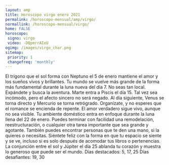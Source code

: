 ```yaml
---
layout: amp
title: Horoscopo virgo enero 2021 
permalink: /horoscopo-mensual/amp/virgo/
normallink: /horoscopo-mensual/virgo/
home: FALSE
horoscopo:
 signo: virgo
 video: -DQpmrrAIeU
ogimg: /images/virgo_char.png
sitemap:
 priority: 1
 changefreq: 'monthly'
---
```



El trígono que el sol forma con Neptuno el 5 de enero mantiene el amor y los sueños vivos y brillantes. Tu mundo se vuelve más grande de la forma más fundamental durante la luna nueva del día 7. No seas tan local. Expándete y busca la aventura. 
Marte entra a Piscis el día 15. Tal vez sea incómodo, pero el afecto sincero no será negado. Al día siguiente, Venus se torna directo y Mercurio se torna retrógrado. Organízate, y no esperes que el romance se encienda de repente. El amor verdadero sigue vivo, aunque no sea visible. 
Tu ambiente doméstico entra en enfoque durante la luna llena del 22 de enero. Puedes terminar con facilidad una remodelación, reestructuración, o cualquier otra tarea importante que sea grande y agotante. También puedes encontrar personas que te den una mano, si la quieres o necesitas. Siéntete feliz con la forma en que tu espacio se siente y se ve, incluso si es solo después de acomodar tus libros o pertenencias. 
La conjunción entre el sol y Júpiter el día 25 ablanda tu corazón y muestra lo generoso que puede ser el mundo. 
Días destacados: 5, 17, 25
Días desafiantes: 19, 30
